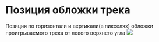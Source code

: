 # Позиция обложки трека
Позиция по горизонтали и вертикали(в пикселях) обложки проигрываемого трека от левого верхнего угла
<img src="..\resourses\">